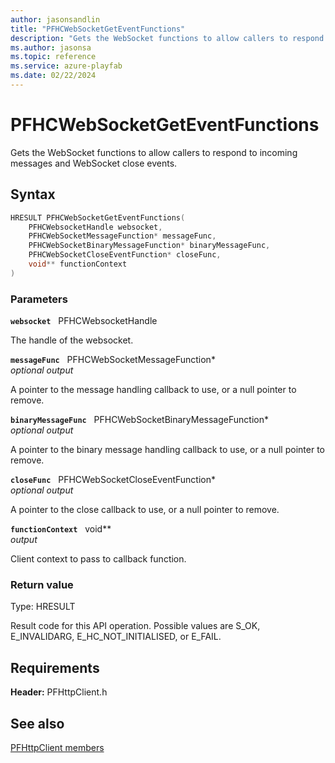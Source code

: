 ```yaml
---
author: jasonsandlin
title: "PFHCWebSocketGetEventFunctions"
description: "Gets the WebSocket functions to allow callers to respond to incoming messages and WebSocket close events."
ms.author: jasonsa
ms.topic: reference
ms.service: azure-playfab
ms.date: 02/22/2024
---
```


# PFHCWebSocketGetEventFunctions  

Gets the WebSocket functions to allow callers to respond to incoming messages and WebSocket close events.  

## Syntax  
  
```cpp
HRESULT PFHCWebSocketGetEventFunctions(  
    PFHCWebsocketHandle websocket,  
    PFHCWebSocketMessageFunction* messageFunc,  
    PFHCWebSocketBinaryMessageFunction* binaryMessageFunc,  
    PFHCWebSocketCloseEventFunction* closeFunc,  
    void** functionContext  
)  
```  
  
### Parameters  
  
**`websocket`** &nbsp; PFHCWebsocketHandle  
  
The handle of the websocket.  
  
**`messageFunc`** &nbsp; PFHCWebSocketMessageFunction*  
*optional output*  
  
A pointer to the message handling callback to use, or a null pointer to remove.  
  
**`binaryMessageFunc`** &nbsp; PFHCWebSocketBinaryMessageFunction*  
*optional output*  
  
A pointer to the binary message handling callback to use, or a null pointer to remove.  
  
**`closeFunc`** &nbsp; PFHCWebSocketCloseEventFunction*  
*optional output*  
  
A pointer to the close callback to use, or a null pointer to remove.  
  
**`functionContext`** &nbsp; void**  
*output*  
  
Client context to pass to callback function.  
  
  
### Return value
Type: HRESULT
  
Result code for this API operation. Possible values are S_OK, E_INVALIDARG, E_HC_NOT_INITIALISED, or E_FAIL.
  
  
## Requirements  
  
**Header:** PFHttpClient.h
  
## See also  
[PFHttpClient members](../pfhttpclient_members.md)  

  
  
